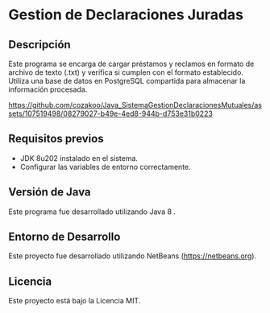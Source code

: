 # Gestion de Declaraciones Juradas

## Descripción
Este programa se encarga de cargar préstamos y reclamos en formato de archivo de texto (.txt) y verifica si cumplen con el formato establecido. Utiliza una base de datos en PostgreSQL compartida para almacenar la información procesada.


https://github.com/cozakoo/Java_SistemaGestionDeclaracionesMutuales/assets/107519498/08279027-b49e-4ed8-944b-d753e31b0223


## Requisitos previos
- JDK 8u202 instalado en el sistema.
- Configurar las variables de entorno correctamente.

## Versión de Java
Este programa fue desarrollado utilizando Java 8 .

## Entorno de Desarrollo
Este proyecto fue desarrollado utilizando NetBeans (https://netbeans.org).

## Licencia
Este proyecto está bajo la Licencia MIT.
